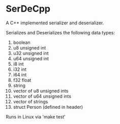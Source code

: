 # SerDeCpp
A C++ implemented serializer and deserializer.

Serializes and Deserializes the following data types:
1. boolean
2. u8 unsigned int
3. u32 unsigned int
4. u64 unsigned int
5. i8 int
6. i32 int
7. i64 int
8. f32 float
9. string
10. vector of u8 unsigned ints
11. vector of u64 unsigned ints
12. vector of strings
13. struct Person (defined in header)

Runs in Linux via 'make test'
